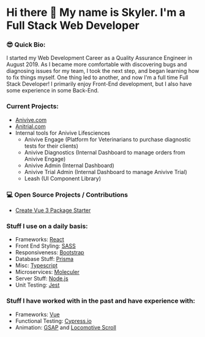 # Hi there 👋 My name is Skyler. I'm a Full Stack Web Developer


### 😎 Quick Bio:
I started my Web Development Career as a Quality Assurance Engineer in August 2019.
As I became more comfortable with discovering bugs and diagnosing issues for my team, I took the next step, and began learning how to fix things myself.
One thing led to another, and now I'm a full time Full Stack Developer! I primarily enjoy Front-End development, but I also have some experience in some Back-End.

### Current Projects:
- [Anivive.com](https://www.anivive.com)
- [Anitrial.com](https://www.anitrial.com)
- Internal tools for Anivive Lifesciences
  - Anivive Engage (Platform for Veterinarians to purchase diagnostic tests for their clients)
  - Anivive Diagnostics (Internal Dashboard to manage orders from Anivive Engage)
  - Anivive Admin (Internal Dashboard)
  - Anivive Trial Admin (Internal Dashboard to manage Anivive Trial)
  - Leash (UI Component Library)

### :computer: Open Source Projects / Contributions
- [Create Vue 3 Package Starter](https://github.com/Anivive/create-vue3-package)

### Stuff I use on a daily basis:
- Frameworks: [React](https://react.dev/)
- Front End Styling: [SASS](https://sass-lang.com/)
- Responsiveness: [Bootstrap](https://getbootstrap.com/)
- Database Stuff: [Prisma](https://www.prisma.io/)
- Misc: [Typescript](https://www.typescriptlang.org/)
- Microservices: [Moleculer](https://moleculer.services/)
- Server Stuff: [Node.js](https://nodejs.org/en)
- Unit Testing: [Jest](https://jestjs.io/)

### Stuff I have worked with in the past and have experience with:
- Frameworks: [Vue](https://locomotivemtl.github.io/locomotive-scroll/)
- Functional Testing: [Cypress.io](https://www.cypress.io/)
- Animation: [GSAP](https://greensock.com/gsap/) and [Locomotive Scroll](https://locomotivemtl.github.io/locomotive-scroll/)
